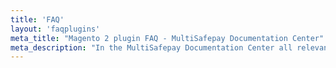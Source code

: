 ```yaml
---
title: 'FAQ'
layout: 'faqplugins'
meta_title: "Magento 2 plugin FAQ - MultiSafepay Documentation Center"
meta_description: "In the MultiSafepay Documentation Center all relevant information regarding our Plugins and API. As well as Support pages for Payment Method, Tools and General Questions. You can also find the contact details of our Support Team and Integration Team."
---
```

